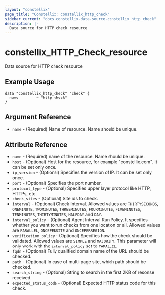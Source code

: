 ```yaml
---
layout: "constellix"
page_title: "Constellix: constellix_http_check"
sidebar_current: "docs-constellix-data-source-constellix_http_check"
description: |-
  Data source for HTTP check resource
---
```


# constellix_HTTP_Check_resource #
Data source for HTTP check resource

## Example Usage ##

```hcl
data "constellix_http_check" "check" {
  name        = "http check"
}

```

## Argument Reference ##
* `name` - (Required) Name of resource. Name should be unique.

## Attribute Reference ##
* `name` - (Required) name of the resource. Name should be unique.
* `host` - (Optional) Host for the resource, for example "constellix.com". It can be set only once.
* `ip_version` - (Optional) Specifies the version of IP. It can be set only once.
* `port` - (Optional) Specifies the port number.
* `protocol_type` - (Optional) Specifies upper layer protocol like HTTP, HTTPs, etc.
* `check_sites` - (Optional) Site ids to check.
* `interval` - (Optional) Check Interval. Allowed values are `THIRTYSECONDS`, `ONEMINUTE`, `TWOMINUTES`, `THREEMINUTES`, `FOURMINUTES`, `FIVEMINUTES`, `TENMINUTES`, `THIRTYMINUTES`, `HALFDAY` and `DAY`.
* `interval_policy` - (Optional) Agent Interval Run Policy. It specifies whether you want to run checks from one location or all. Allowed values are `PARALLEL`, `ONCEPERSITE` and `ONCEPERREGION`.
* `verification_policy` - (Optional) Specifies how the check should be validated. Allowed values are `SIMPLE` and `MAJORITY`. This parameter will only work with the `interval_policy` set to `PARALLEL`.
* `fqdn` - (Optional) Fully qualified domain name of the URL should be checked.
* `path` - (Optional) In case of multi-page site, which path should be checked.
* `search_string` - (Optional) String to search in the first 2KB of resonse received.
* `expected_status_code` - (Optional) Expected HTTP status code for this check.
